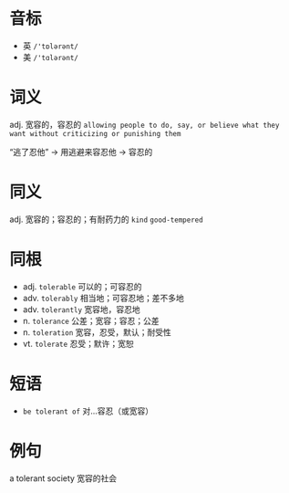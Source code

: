 # 音标

- 英 `/'tɒlərənt/`
- 美 `/'tɑlərənt/`

# 词义

adj. 宽容的，容忍的
`allowing people to do, say, or believe what they want without criticizing or punishing them`



“逃了忍他” → 用逃避来容忍他 → 容忍的

# 同义

adj. 宽容的；容忍的；有耐药力的
`kind` `good-tempered`

# 同根

- adj. `tolerable` 可以的；可容忍的
- adv. `tolerably` 相当地；可容忍地；差不多地
- adv. `tolerantly` 宽容地，容忍地
- n. `tolerance` 公差；宽容；容忍；公差
- n. `toleration` 宽容，忍受，默认；耐受性
- vt. `tolerate` 忍受；默许；宽恕

# 短语

- `be tolerant of` 对...容忍（或宽容）

# 例句

a tolerant society
宽容的社会


